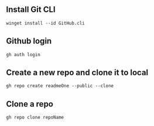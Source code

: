 ## Install Git CLI
```
winget install --id GitHub.cli
```

## Github login

```
gh auth login
```

## Create a new repo and clone it to local

```
gh repo create readmeOne --public --clone
```

## Clone a repo

```
gh repo clone repoName
```


